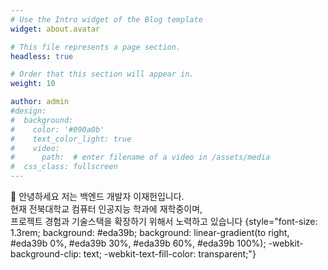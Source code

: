 ```yaml
---
# Use the Intro widget of the Blog template
widget: about.avatar

# This file represents a page section.
headless: true

# Order that this section will appear in.
weight: 10

author: admin
#design:
#  background:
#    color: '#090a0b'
#    text_color_light: true
#    video:
#      path:  # enter filename of a video in /assets/media
#  css_class: fullscreen
---
```


👋 안녕하세요 저는 백엔드 개발자 이재헌입니다.<br>
현재 전북대학교 컴퓨터 인공지능 학과에 재학중이며,<br>
프로젝트 경험과 기술스택을 확장하기 위해서 노력하고 있습니다
{style="font-size: 1.3rem; background: #eda39b; background: linear-gradient(to right, #eda39b 0%, #eda39b 30%, #eda39b 60%, #eda39b 100%); -webkit-background-clip: text; -webkit-text-fill-color: transparent;"}

